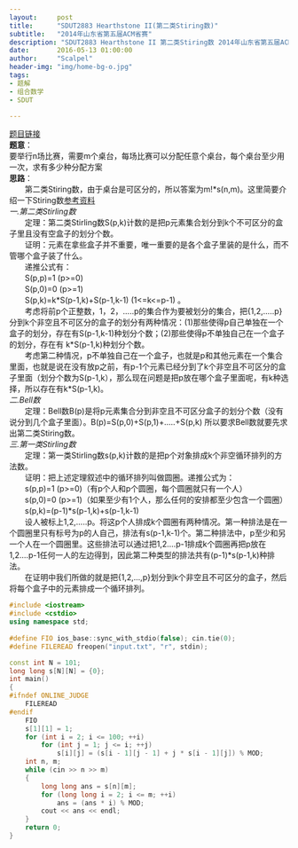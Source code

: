 ```yaml
---
layout:     post
title:      "SDUT2883 Hearthstone II(第二类Stiring数)"
subtitle:   "2014年山东省第五届ACM省赛"
description: "SDUT2883 Hearthstone II 第二类Stiring数 2014年山东省第五届ACM省赛"
date:       2016-05-13 01:00:00
author:     "Scalpel"
header-img: "img/home-bg-o.jpg"
tags:
- 题解
- 组合数学
- SDUT

---
```

[题目链接](http://acm.sdut.edu.cn/sdutoj/problem.php?action=showproblem&problemid=2883)  
**题意**：  
要举行n场比赛，需要m个桌台，每场比赛可以分配任意个桌台，每个桌台至少用一次，求有多少种分配方案  
**思路**：  
　　第二类Stiring数，由于桌台是可区分的，所以答案为m!\*s(n,m)。这里简要介绍一下Stiring数[参考资料](http://blog.csdn.net/sr_19930829/article/details/40888349)  
*一.第二类Stirling数*  
　　定理：第二类Stirling数S(p,k)计数的是把p元素集合划分到k个不可区分的盒子里且没有空盒子的划分个数。  
　　证明：元素在拿些盒子并不重要，唯一重要的是各个盒子里装的是什么，而不管哪个盒子装了什么。  
　　递推公式有：  
　　S(p,p)=1 (p>=0)  
　　S(p,0)=0  (p>=1)  
　　S(p,k)=k\*S(p-1,k)+S(p-1,k-1)   (1<=k<=p-1) 。  
　　考虑将前p个正整数，1，2，.....p的集合作为要被划分的集合，把{1,2,.....p}分到k个非空且不可区分的盒子的划分有两种情况：(1)那些使得p自己单独在一个盒子的划分，存在有S(p-1,k-1)种划分个数；(2)那些使得p不单独自己在一个盒子的划分，存在有 k\*S(p-1,k)种划分个数。  
　　考虑第二种情况，p不单独自己在一个盒子，也就是p和其他元素在一个集合里面，也就是说在没有放p之前，有p-1个元素已经分到了k个非空且不可区分的盒子里面（划分个数为S(p-1,k），那么现在问题是把p放在哪个盒子里面呢，有k种选择，所以存在有k\*S(p-1,k)。  
*二.Bell数*  
　　定理：Bell数B(p)是将p元素集合分到非空且不可区分盒子的划分个数（没有说分到几个盒子里面）。B(p)=S(p,0)+S(p,1)+.....+S(p,k) 所以要求Bell数就要先求出第二类Stiring数。  
*三.第一类Stirling数*  
　　定理：第一类Stirling数s(p,k)计数的是把p个对象排成k个非空循环排列的方法数。  
　　证明：把上述定理叙述中的循环排列叫做圆圈。递推公式为：  
　　s(p,p)=1 (p>=0)（有p个人和p个圆圈，每个圆圈就只有一个人）  
　　s(p,0)=0 (p>=1)（如果至少有1个人，那么任何的安排都至少包含一个圆圈）  
　　s(p,k)=(p-1)\*s(p-1,k)+s(p-1,k-1)  
　　设人被标上1,2,.....p。将这p个人排成k个圆圈有两种情况。第一种排法是在一个圆圈里只有标号为p的人自己，排法有s(p-1,k-1)个。第二种排法中，p至少和另一个人在一个圆圈里。这些排法可以通过把1,2....p-1排成k个圆圈再把p放在1,2....p-1任何一人的左边得到，因此第二种类型的排法共有(p-1)\*s(p-1,k)种排法。  
　　在证明中我们所做的就是把{1,2,...,p}划分到k个非空且不可区分的盒子，然后将每个盒子中的元素排成一个循环排列。  
       
~~~cpp
#include <iostream>   
#include <cstdio>   
using namespace std;  
  
#define FIO ios_base::sync_with_stdio(false); cin.tie(0);  
#define FILEREAD freopen("input.txt", "r", stdin);  

const int N = 101;  
long long s[N][N] = {0};  
int main()  
{  
#ifndef ONLINE_JUDGE  
    FILEREAD  
#endif  
    FIO      
    s[1][1] = 1;  
    for (int i = 2; i <= 100; ++i)  
        for (int j = 1; j <= i; ++j)  
            s[i][j] = (s[i - 1][j - 1] + j * s[i - 1][j]) % MOD;  
    int n, m;  
    while (cin >> n >> m)  
    {  
        long long ans = s[n][m];  
        for (long long i = 2; i <= m; ++i)  
            ans = (ans * i) % MOD;  
        cout << ans << endl;  
    }  
    return 0;  
}  
~~~




